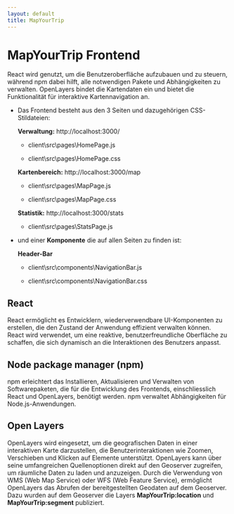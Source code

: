 ```yaml
---
layout: default
title: MapYourTrip
---
```


# MapYourTrip Frontend

React wird genutzt, um die Benutzeroberfläche aufzubauen und zu steuern, während npm dabei hilft, alle notwendigen Pakete und Abhängigkeiten zu verwalten. OpenLayers bindet die Kartendaten ein und bietet die Funktionalität für interaktive Kartennavigation an.

- Das Frontend besteht aus den 3 Seiten und dazugehörigen CSS-Stildateien:

  **Verwaltung:** http://localhost:3000/

  - client\src\pages\HomePage.js

  - client\src\pages\HomePage.css

  **Kartenbereich:** http://localhost:3000/map

  - client\src\pages\MapPage.js

  - client\src\pages\MapPage.css

  **Statistik:** http://localhost:3000/stats

  - client\src\pages\StatsPage.js

- und einer **Komponente** die auf allen Seiten zu finden ist:

  **Header-Bar**

  - client\src\components\NavigationBar.js

  - client\src\components\NavigationBar.css

## **React**

React ermöglicht es Entwicklern, wiederverwendbare UI-Komponenten zu erstellen, die den Zustand der Anwendung effizient verwalten können. React wird verwendet, um eine reaktive, benutzerfreundliche Oberfläche zu schaffen, die sich dynamisch an die Interaktionen des Benutzers anpasst.

## **Node package manager (npm)**

npm erleichtert das Installieren, Aktualisieren und Verwalten von Softwarepaketen, die für die Entwicklung des Frontends, einschliesslich React und OpenLayers, benötigt werden. npm verwaltet Abhängigkeiten für Node.js-Anwendungen.

## **Open Layers**

OpenLayers wird eingesetzt, um die geografischen Daten in einer interaktiven Karte darzustellen, die Benutzerinteraktionen wie Zoomen, Verschieben und Klicken auf Elemente unterstützt. OpenLayers kann über seine umfangreichen Quellenoptionen direkt auf den Geoserver zugreifen, um räumliche Daten zu laden und anzuzeigen. Durch die Verwendung von WMS (Web Map Service) oder WFS (Web Feature Service), ermöglicht OpenLayers das Abrufen der bereitgestellten Geodaten auf dem Geoserver. Dazu wurden auf dem Geoserver die Layers **MapYourTrip:location** und **MapYourTrip:segment** publiziert.
